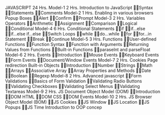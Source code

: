 JAVASCRIPT 24 Hrs.
Model-1 2 Hrs.
Introduction to JavaScript
 Syntax 
 Statements 
 Comments
Model-2 1 Hrs.
Enabling in various browsers 
Popup Boxes
 Alert 
 Confirm 
 Prompt
Model-3 2 Hrs.
Variables 
Operators
 Arithmetic 
 Assignment 
 Comparison 
 Logical 
 Conditional
Model-4 6 Hrs.
Conditional Statements
 if 
 if...else 
 if...else if...else 
 Switch
Loops
 while 
 do...while 
 for 
 for...in Statement 
 Break 
 Continue
Model-5 3 Hrs.
Functions
 User-defined Functions 
 Function Syntax 
 Function with Arguments 
 Returning Values from Functions 
 Built-in Functions 
 paraseInt and parseFloat
Model-6 2 Hrs.
Events
 Introduction 
 Mouse Events 
 Keyboard Events 
 Form Events 
 Document/Window Events
Model-7 2 Hrs.
Cookies 
Page redirection 
Built-in Objects
 Introduction 
 Number 
 Strings 
 Math 
 Arrays 
 Associative Array 
 Array Properties and Methods 
 Date 
 Boolean 
 Regexp
Model-8 2 Hrs.
Advanced javascript
 Form Validations 
 Basics of Form Validation 
 Validating Radio Buttons 
 Validating Checkboxes 
 Validating Select Menus 
 Validating Textareas
Model-9 2 Hrs.
JS Document Object Model (DOM)
 Introduction
 DOM HTML
 DOM CSS
 DOM Events
Model-10 2 Hrs.
JS Browser Object Model (BOM)
 JS Cookies
 JS Window
 JS Location
 JS Popups
 JS Time
Introduction to OOP concep
